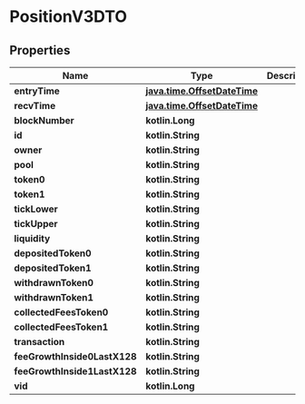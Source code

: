 
# PositionV3DTO

## Properties
Name | Type | Description | Notes
------------ | ------------- | ------------- | -------------
**entryTime** | [**java.time.OffsetDateTime**](java.time.OffsetDateTime.md) |  |  [optional]
**recvTime** | [**java.time.OffsetDateTime**](java.time.OffsetDateTime.md) |  |  [optional]
**blockNumber** | **kotlin.Long** |  |  [optional]
**id** | **kotlin.String** |  |  [optional]
**owner** | **kotlin.String** |  |  [optional]
**pool** | **kotlin.String** |  |  [optional]
**token0** | **kotlin.String** |  |  [optional]
**token1** | **kotlin.String** |  |  [optional]
**tickLower** | **kotlin.String** |  |  [optional]
**tickUpper** | **kotlin.String** |  |  [optional]
**liquidity** | **kotlin.String** |  |  [optional]
**depositedToken0** | **kotlin.String** |  |  [optional]
**depositedToken1** | **kotlin.String** |  |  [optional]
**withdrawnToken0** | **kotlin.String** |  |  [optional]
**withdrawnToken1** | **kotlin.String** |  |  [optional]
**collectedFeesToken0** | **kotlin.String** |  |  [optional]
**collectedFeesToken1** | **kotlin.String** |  |  [optional]
**transaction** | **kotlin.String** |  |  [optional]
**feeGrowthInside0LastX128** | **kotlin.String** |  |  [optional]
**feeGrowthInside1LastX128** | **kotlin.String** |  |  [optional]
**vid** | **kotlin.Long** |  |  [optional]



